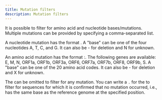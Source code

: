 ```yaml
---
title: Mutation filters
description: Mutation filters
---
```


It is possible to filter for amino acid and nucleotide bases/mutations. Multiple mutations can be provided by specifying a comma-separated list.

A nucleotide mutation has the format <position><base>. A "base" can be one of the four nucleotides A, T, C, and G. It can also be - for deletion and N for unknown.

An amino acid mutation has the format <gene>:<position><base>. The following genes are available: E, M, N, ORF1a, ORF1b, ORF3a, ORF6, ORF7a, ORF7b, ORF8, ORF9b, S. A "base" can be one of the 20 amino acid codes. It can also be - for deletion and X for unknown.

The <base> can be omitted to filter for any mutation. You can write a `.` for the <base> to filter for sequences for which it is confirmed that no mutation occurred, i.e., has the same base as the reference genome at the specified position.
